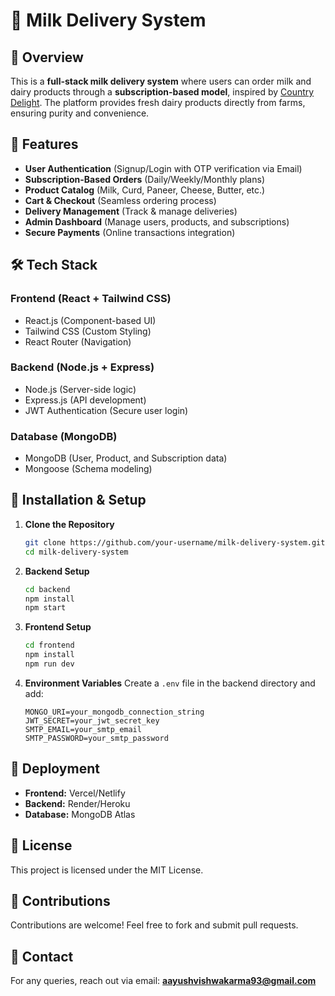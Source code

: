 # 🥛 Milk Delivery System

## 🚀 Overview
This is a **full-stack milk delivery system** where users can order milk and dairy products through a **subscription-based model**, inspired by [Country Delight](https://countrydelight.in/). The platform provides fresh dairy products directly from farms, ensuring purity and convenience.

## 🌟 Features
- **User Authentication** (Signup/Login with OTP verification via Email)
- **Subscription-Based Orders** (Daily/Weekly/Monthly plans)
- **Product Catalog** (Milk, Curd, Paneer, Cheese, Butter, etc.)
- **Cart & Checkout** (Seamless ordering process)
- **Delivery Management** (Track & manage deliveries)
- **Admin Dashboard** (Manage users, products, and subscriptions)
- **Secure Payments** (Online transactions integration)

## 🛠️ Tech Stack
### **Frontend** (React + Tailwind CSS)
- React.js (Component-based UI)
- Tailwind CSS (Custom Styling)
- React Router (Navigation)

### **Backend** (Node.js + Express)
- Node.js (Server-side logic)
- Express.js (API development)
- JWT Authentication (Secure user login)

### **Database** (MongoDB)
- MongoDB (User, Product, and Subscription data)
- Mongoose (Schema modeling)

## 🔧 Installation & Setup
1. **Clone the Repository**
   ```bash
   git clone https://github.com/your-username/milk-delivery-system.git
   cd milk-delivery-system
   ```

2. **Backend Setup**
   ```bash
   cd backend
   npm install
   npm start
   ```

3. **Frontend Setup**
   ```bash
   cd frontend
   npm install
   npm run dev
   ```

4. **Environment Variables**
   Create a `.env` file in the backend directory and add:
   ```env
   MONGO_URI=your_mongodb_connection_string
   JWT_SECRET=your_jwt_secret_key
   SMTP_EMAIL=your_smtp_email
   SMTP_PASSWORD=your_smtp_password
   ```

## 🚀 Deployment
- **Frontend:** Vercel/Netlify
- **Backend:** Render/Heroku
- **Database:** MongoDB Atlas

## 📜 License
This project is licensed under the MIT License.

## 🤝 Contributions
Contributions are welcome! Feel free to fork and submit pull requests.

## 📧 Contact
For any queries, reach out via email: **aayushvishwakarma93@gmail.com**

